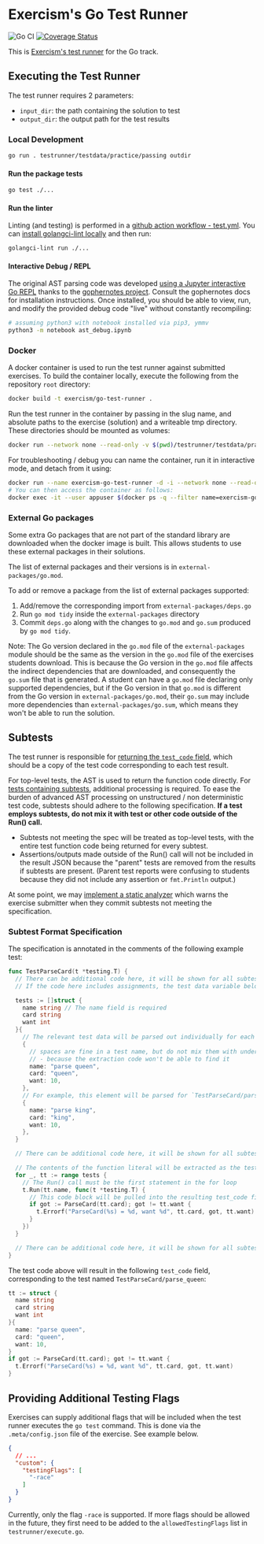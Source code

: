 # Exercism's Go Test Runner

![Go CI](https://github.com/exercism/go-test-runner/workflows/Run%20linter%20and%20tests/badge.svg)
[![Coverage Status](https://coveralls.io/repos/github/exercism/go-test-runner/badge.svg)](https://coveralls.io/github/exercism/go-test-runner)

This is [Exercism's test runner](https://github.com/exercism/v3-docs/tree/master/anatomy/track-tooling/test-runners#test-runners) for the Go track.

## Executing the Test Runner

The test runner requires 2 parameters:
- `input_dir`: the path containing the solution to test
- `output_dir`: the output path for the test results

### Local Development

```bash
go run . testrunner/testdata/practice/passing outdir
```

#### Run the package tests

```bash
go test ./...
```

#### Run the linter

Linting (and testing) is performed in a [github action workflow - test.yml](.github/workflows/test.ym). You can [install golangci-lint locally](https://golangci-lint.run/usage/install/#local-installation) and then run:

```bash
golangci-lint run ./...
```

#### Interactive Debug / REPL

The original AST parsing code was developed [using a Jupyter interactive Go REPL](https://jupyter.readthedocs.io/en/latest/install/notebook-classic.html) thanks to the [gophernotes project](https://github.com/gopherdata/gophernotes). Consult the gophernotes docs for installation instructions. Once installed, you should be able to view, run, and modify the provided debug code "live" without constantly recompiling:

```bash
# assuming python3 with notebook installed via pip3, ymmv
python3 -m notebook ast_debug.ipynb
```

### Docker

A docker container is used to run the test runner against submitted exercises. To build the container locally, execute the following from the repository `root` directory:

```bash
docker build -t exercism/go-test-runner .
```

Run the test runner in the container by passing in the slug name, and absolute paths to the exercise (solution) and a writeable tmp directory. These directories should be mounted as volumes:

```bash
docker run --network none --read-only -v $(pwd)/testrunner/testdata/practice/gigasecond:/solution -v /tmp:/tmp exercism/go-test-runner gigasecond /solution /tmp
```

For troubleshooting / debug you can name the container, run it in interactive mode, and detach from it using:

```bash
docker run --name exercism-go-test-runner -d -i --network none --read-only -v $(pwd)/testrunner/testdata/practice/gigasecond:/solution -v /tmp:/tmp exercism/go-test-runner gigasecond /solution /tmp
# You can then access the container as follows:
docker exec -it --user appuser $(docker ps -q --filter name=exercism-go-test-runner) /bin/sh
```

### External Go packages

Some extra Go packages that are not part of the standard library are downloaded when the docker image is built.
This allows students to use these external packages in their solutions.

The list of external packages and their versions is in `external-packages/go.mod`.

To add or remove a package from the list of external packages supported:

1. Add/remove the corresponding import from `external-packages/deps.go`
2. Run `go mod tidy` inside the `external-packages` directory
3. Commit `deps.go` along with the changes to `go.mod` and `go.sum` produced by `go mod tidy`.

Note: The Go version declared in the `go.mod` file of the `external-packages` module should be the same as the version in the `go.mod` file of the exercises students download.
This is because the Go version in the `go.mod` file affects the indirect dependencies that are downloaded, and consequently the `go.sum` file that is generated.
A student can have a `go.mod` file declaring only supported dependencies, but if the Go version in that `go.mod` is different from the Go version in `external-packages/go.mod`, their `go.sum` may include more dependencies than `external-packages/go.sum`, which means they won't be able to run the solution.

## Subtests

The test runner is responsible for [returning the `test_code` field](https://github.com/exercism/v3-docs/blob/master/anatomy/track-tooling/test-runners/interface.md#command), which should be a copy of the test code corresponding to each test result. 

For top-level tests, the AST is used to return the function code directly. For [tests containing subtests](https://blog.golang.org/subtests), additional processing is required. To ease the burden of advanced AST processing on unstructured / non deterministic test code, subtests should adhere to the following specification. **If a test employs subtests, do not mix it with test or other code outside of the Run() call.** 

- Subtests not meeting the spec will be treated as top-level tests, with the entire test function code being returned for every subtest.
- Assertions/outputs made outside of the Run() call will not be included in the result JSON because the "parent" tests are removed from the results if subtests are present. (Parent test reports were confusing to students because they did not include any assertion or `fmt.Println` output.)

At some point, we may [implement a static analyzer](https://rauljordan.com/2020/11/01/custom-static-analysis-in-go-part-1.html) which warns the exercise submitter when they commit subtests not meeting the specification.


### Subtest Format Specification

The specification is annotated in the comments of the following example test:
```go
func TestParseCard(t *testing.T) {
  // There can be additional code here, it will be shown for all subtests.
  // If the code here includes assignments, the test data variable below needs to be called "tests".

  tests := []struct {
    name string // The name field is required
    card string
    want int
  }{
    // The relevant test data will be parsed out individually for each subtest
    {
      // spaces are fine in a test name, but do not mix them with underscores
      // - because the extraction code won't be able to find it
      name: "parse queen",
      card: "queen",
      want: 10,
    },
    // For example, this element will be parsed for `TestParseCard/parse_king`
    {
      name: "parse king",
      card: "king",
      want: 10,
    },
  }

  // There can be additional code here, it will be shown for all subtests.

  // The contents of the function literal will be extracted as the test code
  for _, tt := range tests {
    // The Run() call must be the first statement in the for loop
    t.Run(tt.name, func(t *testing.T) {
      // This code block will be pulled into the resulting test_code field
      if got := ParseCard(tt.card); got != tt.want {
        t.Errorf("ParseCard(%s) = %d, want %d", tt.card, got, tt.want)
      }
    })
  }

  // There can be additional code here, it will be shown for all subtests.
}
```

The test code above will result in the following `test_code` field, corresponding to the test named `TestParseCard/parse_queen`:
```go
tt := struct {
  name string
  card string
  want int
}{
  name: "parse queen",
  card: "queen",
  want: 10,
}
if got := ParseCard(tt.card); got != tt.want {
  t.Errorf("ParseCard(%s) = %d, want %d", tt.card, got, tt.want)
}
```

## Providing Additional Testing Flags

Exercises can supply additional flags that will be included when the test runner executes the `go test` command.
This is done via the `.meta/config.json` file of the exercise. See example below.

```json
{
  // ...
  "custom": {
    "testingFlags": [
      "-race"
    ]
  }
}
```

Currently, only the flag `-race` is supported.
If more flags should be allowed in the future, they first need to be added to the `allowedTestingFlags` list in `testrunner/execute.go`.